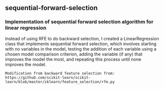 ## sequential-forward-selection
### Implementation of sequential forward selection algorithm for linear regression

Instead of using RFE to do backward selection, I created a LinearRegression class that implements sequential forward selection, which involves starting with no variables in the model, testing the addition of each variable using a chosen model comparison criterion, adding the variable (if any) that improves the model the most, and repeating this process until none improves the model.

    Modification from backward feature selection from:
    https://github.com/scikit-learn/scikit-learn/blob/master/sklearn/feature_selection/rfe.py
